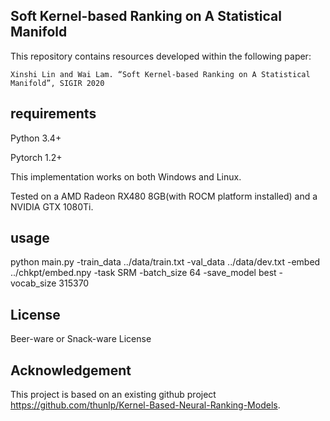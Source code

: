 ## Soft Kernel-based Ranking on A Statistical Manifold
This repository contains resources developed within the following paper:

    Xinshi Lin and Wai Lam. “Soft Kernel-based Ranking on A Statistical Manifold”, SIGIR 2020

## requirements
Python 3.4+

Pytorch 1.2+

This implementation works on both Windows and Linux. 

Tested on a AMD Radeon RX480 8GB(with ROCM platform installed) and a NVIDIA GTX 1080Ti.

## usage
python main.py -train_data ../data/train.txt -val_data ../data/dev.txt -embed ../chkpt/embed.npy -task SRM -batch_size 64 -save_model best -vocab_size 315370

## License
Beer-ware or Snack-ware License

## Acknowledgement
This project is based on an existing github project https://github.com/thunlp/Kernel-Based-Neural-Ranking-Models.
